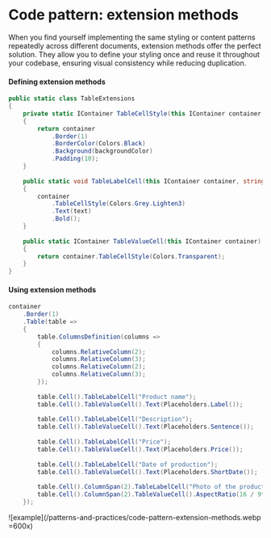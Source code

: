 # Code pattern: extension methods

When you find yourself implementing the same styling or content patterns repeatedly across different documents, extension methods offer the perfect solution. 
They allow you to define your styling once and reuse it throughout your codebase, ensuring visual consistency while reducing duplication.

#### Defining extension methods

```c#
public static class TableExtensions
{
    private static IContainer TableCellStyle(this IContainer container, string backgroundColor)
    {
        return container
            .Border(1)
            .BorderColor(Colors.Black)
            .Background(backgroundColor)
            .Padding(10);
    }
    
    public static void TableLabelCell(this IContainer container, string text)
    {
        container
            .TableCellStyle(Colors.Grey.Lighten3)
            .Text(text)
            .Bold();
    }
    
    public static IContainer TableValueCell(this IContainer container)
    {
        return container.TableCellStyle(Colors.Transparent);
    }
}
```


#### Using extension methods

```c#
container
    .Border(1)
    .Table(table =>
    {
        table.ColumnsDefinition(columns =>
        {
            columns.RelativeColumn(2);
            columns.RelativeColumn(3);
            columns.RelativeColumn(2);
            columns.RelativeColumn(3);
        });
        
        table.Cell().TableLabelCell("Product name");
        table.Cell().TableValueCell().Text(Placeholders.Label());
        
        table.Cell().TableLabelCell("Description");
        table.Cell().TableValueCell().Text(Placeholders.Sentence());
        
        table.Cell().TableLabelCell("Price");
        table.Cell().TableValueCell().Text(Placeholders.Price());
        
        table.Cell().TableLabelCell("Date of production");
        table.Cell().TableValueCell().Text(Placeholders.ShortDate());
        
        table.Cell().ColumnSpan(2).TableLabelCell("Photo of the product");
        table.Cell().ColumnSpan(2).TableValueCell().AspectRatio(16 / 9f).Image(Placeholders.Image);
    });
```

![example](/patterns-and-practices/code-pattern-extension-methods.webp =600x)
